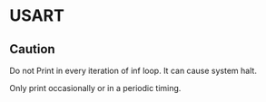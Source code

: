 # USART

## Caution

Do not Print in every iteration of  inf loop. It can cause system halt. 

Only print occasionally or in a periodic timing. 

